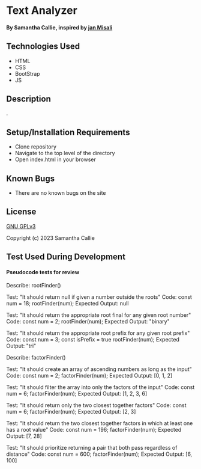 # Text Analyzer

#### By **Samantha Callie**, inspired by [jan Misali](https://www.seximal.net/names-of-other-bases)

#### 

## Technologies Used

* HTML
* CSS
* BootStrap
* JS

## Description

.

## Setup/Installation Requirements

* Clone repository
* Navigate to the top level of the directory
* Open index.html in your browser

## Known Bugs

* There are no known bugs on the site

## License

[GNU GPLv3](https://choosealicense.com/licenses/agpl-3.0/)

Copyright (c) 2023 Samantha Callie

## Test Used During Development

#### Pseudocode tests for review  

Describe: rootFinder()

Test: "It should return null if given a number outside the roots"
Code:
const num = 18;
rootFinder(num);
Expected Output: null

Test: "It should return the appropriate root final for any given root number"
Code:
const num = 2;
rootFinder(num);
Expected Output: "binary"

Test: "It should return the appropriate root prefix for any given root prefix"
Code:
const num = 3;
const isPrefix = true
rootFinder(num);
Expected Output: "tri"

Describe: factorFinder()

Test: "It should create an array of ascending numbers as long as the input"
Code:
const num = 2;
factorFinder(num);
Expected Output: [0, 1, 2]

Test: "It should filter the array into only the factors of the input"
Code:
const num = 6;
factorFinder(num);
Expected Output: [1, 2, 3, 6]

Test: "It should return only the two closest together factors"
Code:
const num = 6;
factorFinder(num);
Expected Output: [2, 3]

Test: "It should return the two closest together factors in which at least one has a root value"
Code: 
const num = 196;
factorFinder(num);
Expected Output: [7, 28]

Test: "It should prioritize returning a pair that both pass regardless of distance"
Code: 
const num = 600;
factorFinder(num);
Expected Output: [6, 100]